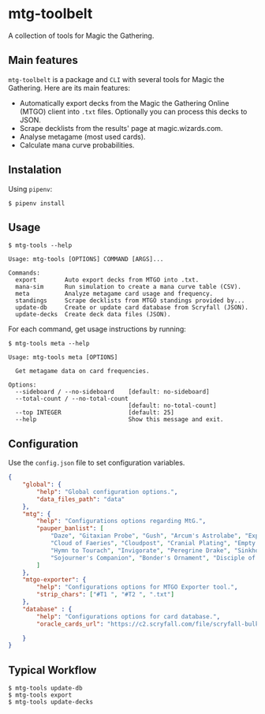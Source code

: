 # mtg-toolbelt
 
A collection of tools for Magic the Gathering.

## Main features

`mtg-toolbelt` is a package and `CLI` with several tools for Magic the Gathering. Here are its main features:
- Automatically export decks from the Magic the Gathering Online (MTGO) client into `.txt` files. Optionally you can process this decks to JSON.
- Scrape decklists from the results' page at magic.wizards.com. 
- Analyse metagame (most used cards).
- Calculate mana curve probabilities.


## Instalation

Using `pipenv`:
```
$ pipenv install
```


## Usage
```
$ mtg-tools --help
```

```
Usage: mtg-tools [OPTIONS] COMMAND [ARGS]...

Commands:
  export        Auto export decks from MTGO into .txt.
  mana-sim      Run simulation to create a mana curve table (CSV).
  meta          Analyze metagame card usage and frequency.
  standings     Scrape decklists from MTGO standings provided by...
  update-db     Create or update card database from Scryfall (JSON).
  update-decks  Create deck data files (JSON).
```

For each command, get usage instructions by running:

```
$ mtg-tools meta --help
```

```
Usage: mtg-tools meta [OPTIONS]

  Get metagame data on card frequencies.

Options:
  --sideboard / --no-sideboard    [default: no-sideboard]
  --total-count / --no-total-count
                                  [default: no-total-count]
  --top INTEGER                   [default: 25]
  --help                          Show this message and exit.
```


## Configuration

Use the `config.json` file to set configuration variables.

```json
{
    "global": {
        "help": "Global configuration options.",
        "data_files_path": "data"
    },
    "mtg": {
        "help": "Configurations options regarding MtG.",
        "pauper_banlist": [
            "Daze", "Gitaxian Probe", "Gush", "Arcum's Astrolabe", "Expedition Map", "Mystic Sanctuary", "Fall from Favor",
            "Cloud of Faeries", "Cloudpost", "Cranial Plating", "Empty the Warrens", "Frantic Search", "Grapeshot", "High Tide",
            "Hymn to Tourach", "Invigorate", "Peregrine Drake", "Sinkhole", "Temporal Fissure", "Treasure Cruise", "Chatterstorm",
            "Sojourner's Companion", "Bonder's Ornament", "Disciple of the Vault", "Galvanic Relay", "Prophetic Prism"
        ]
    },
    "mtgo-exporter": {
        "help": "Configurations options for MTGO Exporter tool.",
        "strip_chars": ["#T1 ", "#T2 ", ".txt"]
    },
    "database" : {
        "help": "Configurations options for card database.",
        "oracle_cards_url": "https://c2.scryfall.com/file/scryfall-bulk/oracle-cards/oracle-cards-20220714090218.json"

    }
}
```

## Typical Workflow

```
$ mtg-tools update-db
$ mtg-tools export
$ mtg-tools update-decks
```
